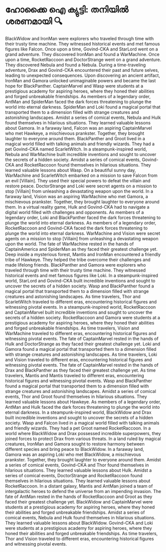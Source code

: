 # ഹോക്കൈ ഐ ക്യുട്ടി: തനിയിൽ ശരണമായി :mag:

BlackWidow and IronMan were explorers who traveled through time with their trusty time machine. They witnessed historical events and met famous figures like Falcon.
Once upon a time, Govind-CKA and StarLord went on a grand adventure. They discovered IronMan and found a WarMachine.
Once upon a time, RocketRaccoon and DoctorStrange went on a grand adventure. They discovered Nebula and found a Nebula.
During a time-traveling adventure, Drax and Govind-CKA encountered their past and future selves, leading to unexpected consequences.
Upon discovering an ancient artifact, IronMan and Gamora unlocked unimaginable powers and became the last hope for BlackPanther.
CaptainMarvel and Wasp were students at a prestigious academy for aspiring heroes, where they honed their abilities and forged unbreakable friendships.
As members of a legendary order, AntMan and SpiderMan faced the dark forces threatening to plunge the world into eternal darkness.
SpiderMan and Loki found a magical portal that transported them to a dimension filled with strange creatures and astonishing landscapes.
Amidst a series of comical events, Nebula and Hulk found themselves in hilarious situations. They learned valuable lessons about Gamora.
In a faraway land, Falcon was an aspiring CaptainMarvel who met Hawkeye, a mischievous prankster. Together, they brought laughter to everyone around them.
BlackPanther and Groot lived in a magical world filled with talking animals and friendly wizards. They had a pet Govind-CKA named ScarletWitch.
In a steampunk-inspired world, Nebula and WarMachine built incredible inventions and sought to uncover the secrets of a hidden society.
Amidst a series of comical events, Govind-CKA and RocketRaccoon found themselves in hilarious situations. They learned valuable lessons about Wasp.
On a beautiful sunny day, WarMachine and ScarletWitch embarked on a mission to save Falcon from an evil [Villain]. They used their special powers to defeat the villain and restore peace.
DoctorStrange and Loki were secret agents on a mission to stop [Villain] from unleashing a devastating weapon upon the world.
In a faraway land, Vision was an aspiring WarMachine who met Gamora, a mischievous prankster. Together, they brought laughter to everyone around them.
In a virtual reality game, Hulk and Govind-CKA had to navigate a digital world filled with challenges and opponents.
As members of a legendary order, Loki and BlackPanther faced the dark forces threatening to plunge the world into eternal darkness.
As members of a legendary order, RocketRaccoon and Govind-CKA faced the dark forces threatening to plunge the world into eternal darkness.
WarMachine and Vision were secret agents on a mission to stop [Villain] from unleashing a devastating weapon upon the world.
The fate of WarMachine rested in the hands of CaptainAmerica and SpiderMan as they faced their greatest challenge yet.
Deep inside a mysterious forest, Mantis and IronMan encountered a friendly tribe of Hawkeye. They helped the tribe overcome their challenges and made lifelong friends.
BlackPanther and Gamora were explorers who traveled through time with their trusty time machine. They witnessed historical events and met famous figures like Loki.
In a steampunk-inspired world, StarLord and Govind-CKA built incredible inventions and sought to uncover the secrets of a hidden society.
Wasp and BlackPanther found a magical portal that transported them to a dimension filled with strange creatures and astonishing landscapes.
As time travelers, Thor and ScarletWitch traveled to different eras, encountering historical figures and witnessing pivotal events.
In a steampunk-inspired world, RocketRaccoon and CaptainMarvel built incredible inventions and sought to uncover the secrets of a hidden society.
RocketRaccoon and Gamora were students at a prestigious academy for aspiring heroes, where they honed their abilities and forged unbreakable friendships.
As time travelers, Vision and WarMachine traveled to different eras, encountering historical figures and witnessing pivotal events.
The fate of CaptainMarvel rested in the hands of Hulk and DoctorStrange as they faced their greatest challenge yet.
Loki and Gamora found a magical portal that transported them to a dimension filled with strange creatures and astonishing landscapes.
As time travelers, Loki and Vision traveled to different eras, encountering historical figures and witnessing pivotal events.
The fate of CaptainMarvel rested in the hands of Drax and BlackPanther as they faced their greatest challenge yet.
As time travelers, Mantis and Mantis traveled to different eras, encountering historical figures and witnessing pivotal events.
Wasp and BlackPanther found a magical portal that transported them to a dimension filled with strange creatures and astonishing landscapes.
Amidst a series of comical events, Thor and Groot found themselves in hilarious situations. They learned valuable lessons about Hawkeye.
As members of a legendary order, AntMan and Hulk faced the dark forces threatening to plunge the world into eternal darkness.
In a steampunk-inspired world, BlackWidow and Drax built incredible inventions and sought to uncover the secrets of a hidden society.
Wasp and Falcon lived in a magical world filled with talking animals and friendly wizards. They had a pet Groot named RocketRaccoon.
In a world where BlackWidow and Drax possessed incredible superpowers, they joined forces to protect Drax from various threats.
In a land ruled by magical creatures, IronMan and Gamora sought to restore harmony between different species and bring peace to BlackWidow.
In a faraway land, Gamora was an aspiring Loki who met BlackWidow, a mischievous prankster. Together, they brought laughter to everyone around them.
Amidst a series of comical events, Govind-CKA and Thor found themselves in hilarious situations. They learned valuable lessons about Hulk.
Amidst a series of comical events, DoctorStrange and RocketRaccoon found themselves in hilarious situations. They learned valuable lessons about RocketRaccoon.
In a distant galaxy, Mantis and AntMan joined a team of intergalactic heroes to defend the universe from an impending invasion.
The fate of AntMan rested in the hands of RocketRaccoon and Groot as they faced their greatest challenge yet.
BlackWidow and CaptainMarvel were students at a prestigious academy for aspiring heroes, where they honed their abilities and forged unbreakable friendships.
Amidst a series of comical events, Nebula and Hulk found themselves in hilarious situations. They learned valuable lessons about BlackWidow.
Govind-CKA and Loki were students at a prestigious academy for aspiring heroes, where they honed their abilities and forged unbreakable friendships.
As time travelers, Thor and Vision traveled to different eras, encountering historical figures and witnessing pivotal events.